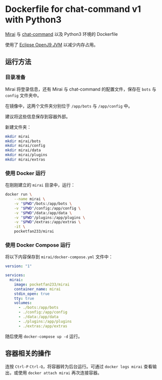 # Dockerfile for chat-command v1 with Python3

[Mirai](https://github.com/mamoe/mirai) 与 [chat-command](https://github.com/project-mirai/chat-command) 以及 Python3 环境的 Dockerfile

使用了 [Eclipse OpenJ9 JVM](https://www.eclipse.org/openj9/) 以减少内存占用。

## 运行方法

### 目录准备

Mirai 将登录信息，还有 Mirai 与 chat-command 的配置文件，保存在 `bots` 与 `config` 文件夹中。

在镜像中，这两个文件夹分别位于 `/app/bots` 与 `/app/config` 中。

建议将这些信息保存到容器外部。

新建文件夹：

```bash
mkdir mirai
mkdir mirai/bots
mkdir mirai/config
mkdir mirai/data
mkdir mirai/plugins
mkdir mirai/extras
```

### 使用 Docker 运行

在刚刚建立的 `mirai` 目录中，运行：

```bash
docker run \
    --name mirai \
    -v "$PWD"/bots:/app/bots \
    -v "$PWD"/config:/app/config \
    -v "$PWD"/data:/app/data \
    -v "$PWD"/plugins:/app/plugins \
    -v "$PWD"/extras:/app/extras \
    -it \
    pocketfan233/mirai
```

### 使用 Docker Compose 运行

将以下内容保存到 `mirai/docker-compose.yml` 文件中：

```yml
version: "1"

services:
  mirai:
    image: pocketfan233/mirai
    container_name: mirai
    stdin_open: true
    tty: true
    volumes:
      - ./bots:/app/bots
      - ./config:/app/config
      - ./data:/app/data
      - ./plugins:/app/plugins
      - ./extras:/app/extras
```

随后使用 `docker-compose up -d` 运行。


## 容器相关的操作

连按 `Ctrl-P` `Ctrl-Q`，将容器转为后台运行。可通过 `docker logs mirai` 查看输出，或使用 `docker attach mirai` 再次连接容器。
